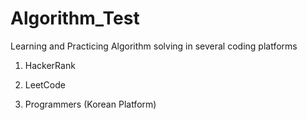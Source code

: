 # Algorithm_Test
Learning and Practicing Algorithm solving in several coding platforms

1) HackerRank

2) LeetCode

3) Programmers (Korean Platform)
